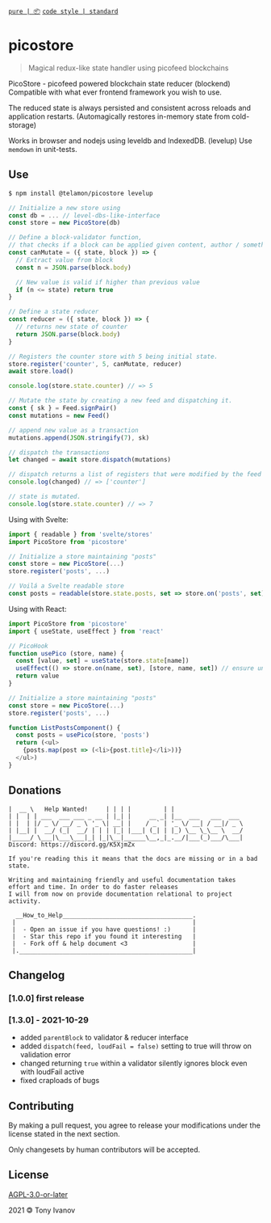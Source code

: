 [`pure | 📦`](https://github.com/telamon/create-pure)
[`code style | standard`](https://standardjs.com/)
# picostore

> Magical redux-like state handler using picofeed blockchains

PicoStore - picofeed powered blockchain state reducer (blockend)
Compatible with what ever frontend framework you wish to use.

The reduced state is always persisted and consistent across reloads and
application restarts. (Automagically restores in-memory state from cold-storage)

Works in browser and nodejs using leveldb and IndexedDB. (levelup)
Use `memdown` in unit-tests.

## Use

```bash
$ npm install @telamon/picostore levelup
```


```js
// Initialize a new store using
const db = ... // level-dbs-like-interface
const store = new PicoStore(db)

// Define a block-validator function,
// that checks if a block can be applied given content, author / something.
const canMutate = ({ state, block }) => {
  // Extract value from block
  const n = JSON.parse(block.body)

  // New value is valid if higher than previous value
  if (n <= state) return true
}

// Define a state reducer
const reducer = ({ state, block }) => {
  // returns new state of counter
  return JSON.parse(block.body)
}

// Registers the counter store with 5 being initial state.
store.register('counter', 5, canMutate, reducer)
await store.load()

console.log(store.state.counter) // => 5

// Mutate the state by creating a new feed and dispatching it.
const { sk } = Feed.signPair()
const mutations = new Feed()

// append new value as a transaction
mutations.append(JSON.stringify(7), sk)

// dispatch the transactions
let changed = await store.dispatch(mutations)

// dispatch returns a list of registers that were modified by the feed
console.log(changed) // => ['counter']

// state is mutated.
console.log(store.state.counter) // => 7
```

Using with Svelte:
```js
import { readable } from 'svelte/stores'
import PicoStore from 'picostore'

// Initialize a store maintaining "posts"
const store = new PicoStore(...)
store.register('posts', ...)

// Voilá a Svelte readable store
const posts = readable(store.state.posts, set => store.on('posts', set))

```

Using with React:
```js
import PicoStore from 'picostore'
import { useState, useEffect } from 'react'

// PicoHook
function usePico (store, name) {
  const [value, set] = useState(store.state[name])
  useEffect(() => store.on(name, set), [store, name, set]) // ensure unsub on unmount
  return value
}

// Initialize a store maintaining "posts"
const store = new PicoStore(...)
store.register('posts', ...)

function ListPostsComponent() {
  const posts = usePico(store, 'posts')
  return (<ul>
    {posts.map(post => (<li>{post.title}</li>))}
  </ul>)
}
```


## Donations

```ad
|  __ \   Help Wanted!     | | | |         | |
| |  | | ___  ___ ___ _ __ | |_| |     __ _| |__  ___   ___  ___
| |  | |/ _ \/ __/ _ \ '_ \| __| |    / _` | '_ \/ __| / __|/ _ \
| |__| |  __/ (_|  __/ | | | |_| |___| (_| | |_) \__ \_\__ \  __/
|_____/ \___|\___\___|_| |_|\__|______\__,_|_.__/|___(_)___/\___|
Discord: https://discord.gg/K5XjmZx

If you're reading this it means that the docs are missing or in a bad state.

Writing and maintaining friendly and useful documentation takes
effort and time. In order to do faster releases
I will from now on provide documentation relational to project activity.

  __How_to_Help____________________________________.
 |                                                 |
 |  - Open an issue if you have questions! :)      |
 |  - Star this repo if you found it interesting   |
 |  - Fork off & help document <3                  |
 |.________________________________________________|
```


## Changelog

### [1.0.0] first release
### [1.3.0] - 2021-10-29
- added `parentBlock` to validator & reducer interface
- added `dispatch(feed, loudFail = false)` setting to true will throw on validation error
- changed returning `true` within a validator silently ignores block even with loudFail active
- fixed craploads of bugs

## Contributing

By making a pull request, you agree to release your modifications under
the license stated in the next section.

Only changesets by human contributors will be accepted.

## License

[AGPL-3.0-or-later](./LICENSE)

2021 &#x1f12f; Tony Ivanov
